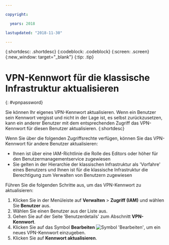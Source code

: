 ```yaml
---

copyright:

  years: 2018

lastupdated: "2018-11-30"

---
```


{:shortdesc: .shortdesc}
{:codeblock: .codeblock}
{:screen: .screen}
{:new_window: target="_blank"}
{:tip: .tip}

# VPN-Kennwort für die klassische Infrastruktur aktualisieren
{: #vpnpassword}

Sie können Ihr eigenes VPN-Kennwort aktualisieren. Wenn ein Benutzer sein Kennwort vergisst und nicht in der Lage ist, es selbst zurückzusetzen, kann ein anderer Benutzer mit dem entsprechenden Zugriff das VPN-Kennwort für diesen Benutzer aktualisieren.
{:shortdesc}

Wenn Sie über die folgenden Zugriffsrechte verfügen, können Sie das VPN-Kennwort für andere Benutzer aktualisieren:

  * Ihnen ist über eine IAM-Richtlinie die Rolle des Editors oder höher für den Benutzermanagementservice zugewiesen
  * Sie gelten in der Hierarchie der klassischen Infrastruktur als 'Vorfahre' eines Benutzers und Ihnen ist für die klassische Infrastruktur die Berechtigung zum Verwalten von Benutzern zugewiesen


Führen Sie die folgenden Schritte aus, um das VPN-Kennwort zu aktualisieren:

1. Klicken Sie in der Menüleiste auf **Verwalten** &gt; **Zugriff (IAM)** und wählen Sie **Benutzer** aus.
2. Wählen Sie einen Benutzer aus der Liste aus.
3. Gehen Sie auf der Seite 'Benutzerdetails' zum Abschnitt **VPN-Kennwort**.
4. Klicken Sie auf das Symbol **Bearbeiten** ![Symbol 'Bearbeiten'](../icons/icon_write.svg), um ein neues VPN-Kennwort einzugeben.
5. Klicken Sie auf **Kennwort aktualisieren**.
